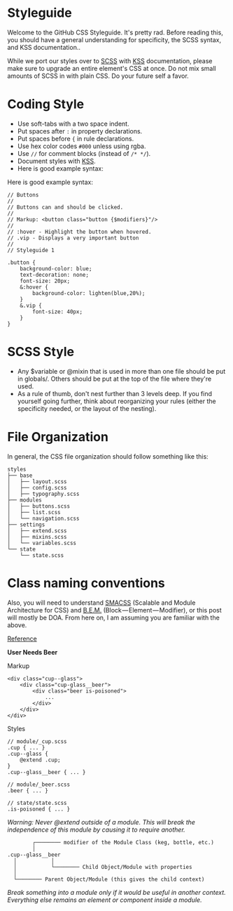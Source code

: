 # Styleguide

Welcome to the GitHub CSS Styleguide. It's pretty rad. Before reading this, you should have a general understanding for specificity, the SCSS syntax, and KSS documentation..

While we port our styles over to [SCSS](http://sass-lang.com/) with [KSS](https://github.com/kneath/kss) documentation, please make sure to upgrade an entire element's CSS at once. Do not mix small amounts of SCSS in with plain CSS. Do your future self a favor.

# Coding Style

- Use soft-tabs with a two space indent.
- Put spaces after `:` in property declarations.
- Put spaces before `{` in rule declarations.
- Use hex color codes `#000` unless using rgba.
- Use `//` for comment blocks (instead of `/* */`).
- Document styles with [KSS](https://github.com/kneath/kss).
- Here is good example syntax:

Here is good example syntax:

    // Buttons
    //
    // Buttons can and should be clicked.
    //
    // Markup: <button class="button {$modifiers}"/>
    //
    // :hover - Highlight the button when hovered.
    // .vip - Displays a very important button 
    // 
    // Styleguide 1
     
    .button {
        background-color: blue;
        text-decoration: none;
        font-size: 20px;
        &:hover {
            background-color: lighten(blue,20%);
        }
        &.vip {
            font-size: 40px;
        }
    }

# SCSS Style

- Any $variable or @mixin that is used in more than one file should be put in globals/. Others should be put at the top of the file where they're used.
- As a rule of thumb, don't nest further than 3 levels deep. If you find yourself going further, think about reorganizing your rules (either the specificity needed, or the layout of the nesting).

# File Organization

In general, the CSS file organization should follow something like this:

    styles
    ├── base
    │   ├── layout.scss
    │   ├── config.scss
    │   ├── typography.scss
    ├── modules
    │   ├── buttons.scss
    │   ├── list.scss
    │   └── navigation.scss
    ├── settings
    │   ├── extend.scss
    │   ├── mixins.scss
    │   └── variables.scss
    └── state
        └── state.scss

# Class naming conventions

Also, you will need to understand [SMACSS](http://smacss.com/) (Scalable and Module Architecture for CSS) and [B.E.M.](http://bem.info/) (Block — Element — Modifier), or this post will mostly be DOA. From here on, I am assuming you are familiar with the above.

[Reference](https://medium.com/objects-in-space/f6f404727)

**User Needs Beer**

Markup

    <div class="cup--glass">
        <div class="cup-glass__beer">
            <div class="beer is-poisoned">
                ...
            </div>
        </div>
    </div>

Styles
    
    // module/_cup.scss
    .cup { ... }
    .cup--glass { 
        @extend .cup;
    }
    .cup--glass__beer { ... }

    // module/_beer.scss
    .beer { ... }

    // state/state.scss
    .is-poisoned { ... }

*Warning: Never @extend outside of a module. This will break the independence of this module by causing it to require another.*

            ┌──────── modifier of the Module Class (keg, bottle, etc.)
            │
    .cup--glass__beer
      │           │ 
      │           └──────── Child Object/Module with properties 
      │
      └──────── Parent Object/Module (this gives the child context)

*Break something into a module only if it would be useful in another context. Everything else remains an element or component inside a module.*